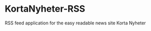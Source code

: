KortaNyheter-RSS
================

RSS feed application for the easy readable news site Korta Nyheter
